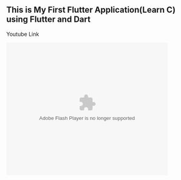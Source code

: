 ## This is My First Flutter Application(Learn C) using Flutter and Dart 


Youtube Link

<object width="425" height="350">
  <param name="movie" value="https://www.youtube.com/embed/Xs3A_wXafy4" />
  <param name="wmode" value="transparent" />
  <embed src="http://www.youtube.com/user/wwwLoveWatercom?v=BTRN1YETpyg"
         type="application/x-shockwave-flash"
         wmode="transparent" width="425" height="350" />
</object>
